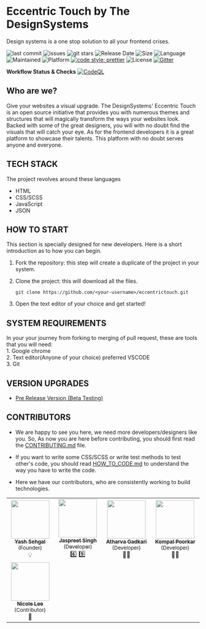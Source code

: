 # Eccentric Touch by The DesignSystems

Design systems is a one stop solution to all your frontend crises. 

![last commit](https://img.shields.io/github/last-commit/DesignSystemsOSS/eccentrictouch)
![issues](https://img.shields.io/github/issues/DesignSystemsOSS/eccentrictouch)
![git stars](https://img.shields.io/github/stars/DesignSystemsOSS/eccentrictouch)
![Release Date](https://img.shields.io/github/release-date/DesignSystemsOSS/eccentrictouch)
![Size](https://img.shields.io/github/repo-size/DesignSystemsOSS/eccentrictouch)
![Language](https://img.shields.io/github/languages/top/DesignSystemsOSS/eccentrictouch)
![Maintained](https://img.shields.io/maintenance/yes/2020)
![Platform](https://img.shields.io/badge/platform-Visual%20Studio%20Code-blue)
[![code style: prettier](https://img.shields.io/badge/code_style-prettier-ff69b4.svg)](https://github.com/prettier/prettier)
![License](https://img.shields.io/badge/license-Apache-brightgreen)
[![Gitter](https://badges.gitter.im/DesignSystemsOSS/community.svg)](https://gitter.im/DesignSystemsOSS/community?utm_source=badge&utm_medium=badge&utm_campaign=pr-badge)

**Workflow Status & Checks**
[![CodeQL](https://github.com/DesignSystemsOSS/eccentrictouch/actions/workflows/codeql-analysis.yml/badge.svg?branch=v2.0)](https://github.com/DesignSystemsOSS/eccentrictouch/actions/workflows/codeql-analysis.yml)

## Who are we?

Give your websites a visual upgrade. The DesignSystems' Eccentric Touch is an open source initiative that 
provides you with numerous themes and structures that will magically transform the ways your websites look. Backed 
with some of the great designers, you will with no doubt find the visuals that will catch your eye. As for the 
frontend developers it is a great platform to showcase their talents. This platform with no doubt serves anyone and 
everyone.


## TECH STACK

The project revolves around these languages</br>
- HTML
- CSS/SCSS
- JavaScript
- JSON



## HOW TO START

This section is specially designed for new developers.
Here is a short introduction as to how you can begin.
1. Fork the repository: this step will create a duplicate of the project in your system.
2. Clone the project: this will download all the files.

    ```
    git clone https://github.com/<your-username>/eccentrictouch.git
    ``` 
3. Open the text editor of your choice and get started!

## SYSTEM REQUIREMENTS

In your your journey from forking to merging of pull request, these are tools that you will need:</br>
    1. Google chrome</br>
    2. Text editor(Anyone of your choice) preferred VSCODE</br>
    3. Git


## VERSION UPGRADES
- [Pre Release Version (Beta Testing)](https://github.com/DesignSystemsOSS/eccentrictouch/releases/tag/v.0.1)

## CONTRIBUTORS
- We are happy to see you here, we need more developers/designers like you. So, As now you are here before contributing, you should first read the 
[CONTRIBUTING.md](CONTRIBUTING.md) file. 
- If you want to write some CSS/SCSS or write test methods to test other's code, you should read [HOW_TO_CODE.md](HOW_TO_CODE.md) to understand the way you have to write the code.

- Here we have our contributors, who are consistently working to build technologies.

<table>
  <tr>
    <td align="center"><a href="https://yashsehgal.github.io/portfolio_v_2"><img src="https://avatars.githubusercontent.com/u/62352288?s=460&u=cfea168f1bfd96b93710d9b3b9dda77283768452&v=4" width="100px;" alt=""/><br /><sub><b>Yash Sehgal</b> (Founder)</sub></a><br /><a title="Founder">💡</a></td>
    
  <td align="center"><a href="https://www.linkedin.com/in/jaspreet-singh-saini-a916111b2/"><img src="https://avatars.githubusercontent.com/u/75212002?v=4" width="100px;" alt=""/><br /><sub><b>Jaspreet Singh</b> (Developer)</sub></a><br /><a title="Founder">6️⃣ 9️⃣</a></td>

  <td align="center"><a href="https://www.linkedin.com/in/atharva-gadkari-0974b11b6/"><img src="https://avatars.githubusercontent.com/u/74293435?v=4" width="100px;" alt=""/><br /><sub><b>Atharva Gadkari</b> (Developer)</sub></a><br /><a title="Founder"> 👨‍💻 </a></td>

  <td align="center"><a href="https://www.linkedin.com/in/kompal-poorkar-2710231bb/"><img src="https://avatars.githubusercontent.com/u/75424966?v=4" width="100px;" alt=""/><br /><sub><b>Kompal Poorkar</b> (Developer)</sub></a><br /><a title="Founder">👩‍💻</a></td>
  </tr>

  <tr>

  <td align="center"><a href="https://github.com/nicoolel"><img src="https://avatars.githubusercontent.com/u/56747239?v=4" width="100px;" alt=""/><br /><sub><b>Nicole Lee
</b> (Contributor)</sub></a><br /><a title="Founder">👩</a></td>
  </tr>

  
</table>